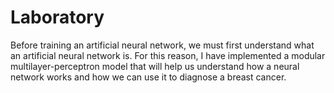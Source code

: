 # Laboratory
Before training an artificial neural network, we must first understand what an artificial neural network is. For this reason, I have implemented a modular multilayer-perceptron model that will help us understand how a neural network works and how we can use it to diagnose a breast cancer.
